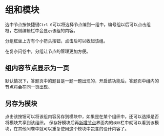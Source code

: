 # 组和模块

选中节点按快捷键`Ctrl G`可以将选择节点编到一组中，编号组以后可以点击组框，右侧编辑栏中会显示该组的内容。

分组框坐上方有个小箭头按钮，点击后可以收起该组。

在复杂问卷中，分组让节点的管理更加方便。

## 组内容节点显示为一页
默认情况下，答题页中的题目是一题一题出现的，开启该功能后，答题页中组内的节点将会在同一页出现。

## 另存为模块
点击该按钮可以将该组内容另存到模块中，如果是在某个组织中，还可以选择是否将模块共享到该组织。
保存好模块后再[新增节点](../layout/toolbar.md#新增节点)界面内的`模块`栏中就可以看到该模块，在其他问卷中就可以重复使用这个模块中包含的设计内容了。
